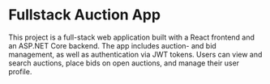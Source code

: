 # Fullstack Auction App

This project is a full-stack web application built with a React frontend and an ASP.NET Core backend. The app includes auction- and bid management, as well as authentication via JWT tokens. Users can view and search auctions, place bids on open auctions, and manage their user profile.
